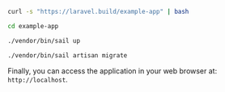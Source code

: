 ```bash
curl -s "https://laravel.build/example-app" | bash

cd example-app

./vendor/bin/sail up

./vendor/bin/sail artisan migrate
```

Finally, you can access the application in your web browser at: `http://localhost`.
